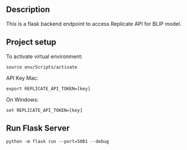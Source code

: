 ## Description 
This is a flask backend endpoint to access Replicate API for BLIP model. 

## Project setup
To activate virtual environment: 

```
source env/Scripts/activate
```

API Key Mac: 
```
export REPLICATE_API_TOKEN=[key]
```
On Windows: 
```
set REPLICATE_API_TOKEN=[key]
```
## Run Flask Server
```
python -m flask run --port=5001 --debug
```
